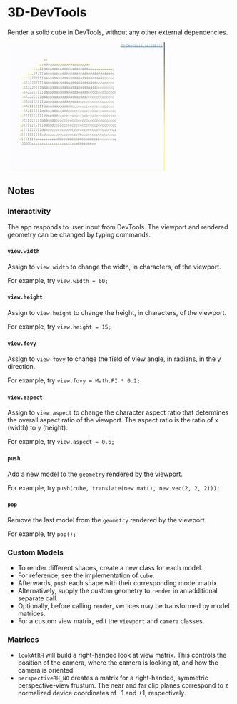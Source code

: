 # 3D-DevTools

Render a solid cube in DevTools, without any other external dependencies.

![Cube](https://raw.githubusercontent.com/williamvasiliou/3D-DevTools/refs/heads/main/3D-DevTools.GIF)

## Notes

### Interactivity

The app responds to user input from DevTools. The viewport and rendered geometry can be changed by typing commands.

#### `view.width`

Assign to `view.width` to change the width, in characters, of the viewport.

For example, try `view.width = 60;`

#### `view.height`

Assign to `view.height` to change the height, in characters, of the viewport.

For example, try `view.height = 15;`

#### `view.fovy`

Assign to `view.fovy` to change the field of view angle, in radians, in the y direction.

For example, try `view.fovy = Math.PI * 0.2;`

#### `view.aspect`

Assign to `view.aspect` to change the character aspect ratio that determines the overall aspect ratio of the viewport. The aspect ratio is the ratio of x (width) to y (height).

For example, try `view.aspect = 0.6;`

#### `push`

Add a new model to the `geometry` rendered by the viewport.

For example, try `push(cube, translate(new mat(), new vec(2, 2, 2)));`

#### `pop`

Remove the last model from the `geometry` rendered by the viewport.

For example, try `pop();`

### Custom Models

- To render different shapes, create a new class for each model.
- For reference, see the implementation of `cube`.
- Afterwards, `push` each shape with their corresponding model matrix.
- Alternatively, supply the custom geometry to `render` in an additional separate call.
- Optionally, before calling `render`, vertices may be transformed by model matrices.
- For a custom view matrix, edit the `viewport` and `camera` classes.

### Matrices

- `lookAtRH` will build a right-handed look at view matrix. This controls the position of the camera, where the camera is looking at, and how the camera is oriented.
- `perspectiveRH_NO` creates a matrix for a right-handed, symmetric perspective-view frustum. The near and far clip planes correspond to z normalized device coordinates of -1 and +1, respectively.
